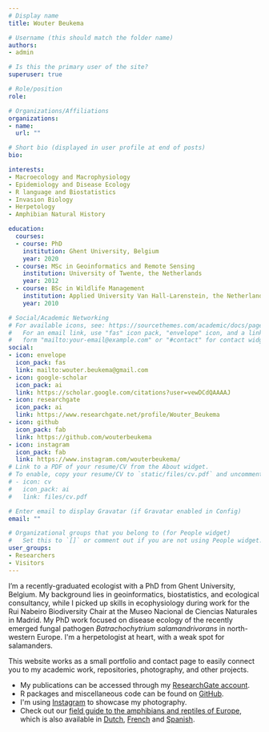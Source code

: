 ```yaml
---
# Display name
title: Wouter Beukema

# Username (this should match the folder name)
authors:
- admin

# Is this the primary user of the site?
superuser: true

# Role/position
role: 

# Organizations/Affiliations
organizations:
- name: 
  url: ""

# Short bio (displayed in user profile at end of posts)
bio: 

interests:
- Macroecology and Macrophysiology
- Epidemiology and Disease Ecology
- R language and Biostatistics
- Invasion Biology
- Herpetology
- Amphibian Natural History

education:
  courses:
  - course: PhD
    institution: Ghent University, Belgium
    year: 2020
  - course: MSc in Geoinformatics and Remote Sensing
    institution: University of Twente, the Netherlands
    year: 2012
  - course: BSc in Wildlife Management
    institution: Applied University Van Hall-Larenstein, the Netherlands
    year: 2010

# Social/Academic Networking
# For available icons, see: https://sourcethemes.com/academic/docs/page-builder/#icons
#   For an email link, use "fas" icon pack, "envelope" icon, and a link in the
#   form "mailto:your-email@example.com" or "#contact" for contact widget.
social:
- icon: envelope
  icon_pack: fas
  link: mailto:wouter.beukema@gmail.com
- icon: google-scholar
  icon_pack: ai
  link: https://scholar.google.com/citations?user=vewDCdQAAAAJ
- icon: researchgate
  icon_pack: ai
  link: https://www.researchgate.net/profile/Wouter_Beukema
- icon: github
  icon_pack: fab
  link: https://github.com/wouterbeukema
- icon: instagram
  icon_pack: fab
  link: https://www.instagram.com/wouterbeukema/
# Link to a PDF of your resume/CV from the About widget.
# To enable, copy your resume/CV to `static/files/cv.pdf` and uncomment the lines below.
# - icon: cv
#   icon_pack: ai
#   link: files/cv.pdf

# Enter email to display Gravatar (if Gravatar enabled in Config)
email: ""

# Organizational groups that you belong to (for People widget)
#   Set this to `[]` or comment out if you are not using People widget.
user_groups:
- Researchers
- Visitors
---
```


I’m a recently-graduated ecologist with a PhD from Ghent University, Belgium. My background lies in geoinformatics, biostatistics, and ecological consultancy, while I picked up skills in ecophysiology during work for the Rui Nabeiro Biodiversity Chair at the Museo Nacional de Ciencias Naturales in Madrid. My PhD work focused on disease ecology of the recently emerged fungal pathogen *Batrachochytrium salamandrivorans* in north-western Europe. I'm a herpetologist at heart, with a weak spot for salamanders.

This website works as a small portfolio and contact page to easily connect you to my academic work, repositories, photography, and other projects.
* My publications can be accessed through my [ResearchGate account](https://www.researchgate.net/profile/Wouter_Beukema).
* R packages and miscellaneous code can be found on [GitHub](https://github.com/wouterbeukema).
* I'm using [Instagram](https://www.instagram.com/wouterbeukema/) to showcase my photography.
* Check out our [field guide to the amphibians and reptiles of Europe](https://www.bloomsbury.com/uk/field-guide-to-the-amphibians-and-reptiles-of-britain-and-europe-9781408154595/), which is also available in [Dutch](https://webwinkel.anwb.nl/webwinkel/anwb-amfibieen-en-reptielengids.html), [French](https://www.delachauxetniestle.com/livre/guide-delachaux-des-amphibiens-et-reptiles-de-france-et-deurope) and [Spanish](http://www.ediciones-omega.es/1583-guia-de-cmapo-de-los-anfibios-y-reptiles-de-espana-y-de-europa-978-84-282-1664-7.html).